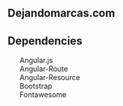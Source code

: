 <article class="markdown-body entry-content" itemprop="mainContentOfPage">
	<h1>Dejandomarcas.com</h1>

<h2>
<a name="user-content-dependencies" class="anchor" href="#dependencies" aria-hidden="true"><span class="octicon octicon-link"></span></a>Dependencies</h2>

<ul class="task-list">
<li>Angular.js</li>
<li>Angular-Route</li>
<li>Angular-Resource</li>
<li>Bootstrap</li>
<li>Fontawesome</li>
</ul><h2>